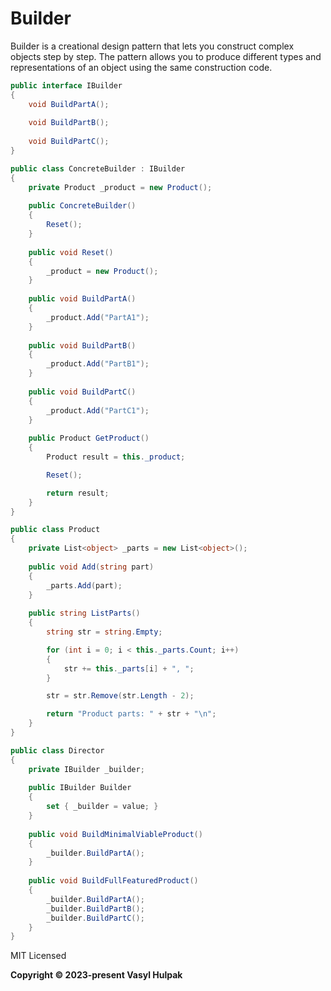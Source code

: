 ﻿# Builder
Builder is a creational design pattern that lets you construct complex objects step by step. The pattern allows you to produce different types and representations of an object using the same construction code.

```csharp
public interface IBuilder
{
    void BuildPartA();
    
    void BuildPartB();
    
    void BuildPartC();
}

public class ConcreteBuilder : IBuilder
{
    private Product _product = new Product();
    
    public ConcreteBuilder()
    {
        Reset();
    }
    
    public void Reset()
    {
        _product = new Product();
    }
    
    public void BuildPartA()
    {
        _product.Add("PartA1");
    }
    
    public void BuildPartB()
    {
        _product.Add("PartB1");
    }
    
    public void BuildPartC()
    {
        _product.Add("PartC1");
    }
    
    public Product GetProduct()
    {
        Product result = this._product;

        Reset();

        return result;
    }
}

public class Product
{
    private List<object> _parts = new List<object>();
    
    public void Add(string part)
    {
        _parts.Add(part);
    }
    
    public string ListParts()
    {
        string str = string.Empty;

        for (int i = 0; i < this._parts.Count; i++)
        {
            str += this._parts[i] + ", ";
        }

        str = str.Remove(str.Length - 2); 

        return "Product parts: " + str + "\n";
    }
}

public class Director
{
    private IBuilder _builder;
    
    public IBuilder Builder
    {
        set { _builder = value; } 
    }
    
    public void BuildMinimalViableProduct()
    {
        _builder.BuildPartA();
    }
    
    public void BuildFullFeaturedProduct()
    {
        _builder.BuildPartA();
        _builder.BuildPartB();
        _builder.BuildPartC();
    }
}
```

MIT Licensed

**Copyright © 2023-present Vasyl Hulpak**
